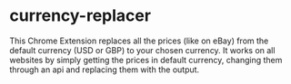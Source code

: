 # currency-replacer
This Chrome Extension replaces all the prices (like on eBay) from the default currency (USD or GBP) to your chosen currency. It works on all websites by simply getting the prices in default currency, changing them through an api and replacing them with the output.
